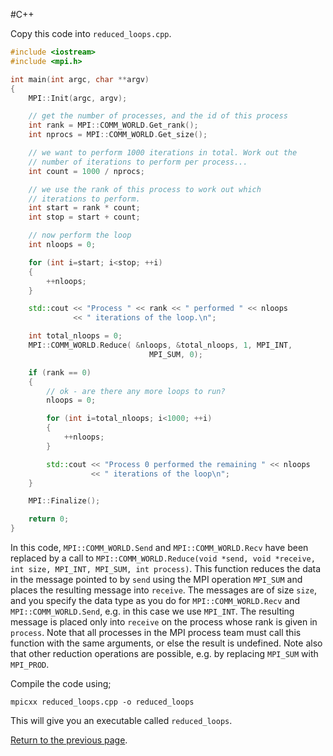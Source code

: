#C++

Copy this code into `reduced_loops.cpp`.

```c++
#include <iostream>
#include <mpi.h>

int main(int argc, char **argv)
{
    MPI::Init(argc, argv);

    // get the number of processes, and the id of this process
    int rank = MPI::COMM_WORLD.Get_rank();
    int nprocs = MPI::COMM_WORLD.Get_size();

    // we want to perform 1000 iterations in total. Work out the 
    // number of iterations to perform per process...
    int count = 1000 / nprocs;

    // we use the rank of this process to work out which
    // iterations to perform.
    int start = rank * count;
    int stop = start + count;

    // now perform the loop
    int nloops = 0;

    for (int i=start; i<stop; ++i)
    {
        ++nloops;
    }

    std::cout << "Process " << rank << " performed " << nloops 
              << " iterations of the loop.\n";

    int total_nloops = 0;
    MPI::COMM_WORLD.Reduce( &nloops, &total_nloops, 1, MPI_INT,
                               MPI_SUM, 0);

    if (rank == 0)
    {
        // ok - are there any more loops to run?
        nloops = 0;

        for (int i=total_nloops; i<1000; ++i)
        {
            ++nloops;
        }

        std::cout << "Process 0 performed the remaining " << nloops
                  << " iterations of the loop\n";
    }

    MPI::Finalize();

    return 0;
}
```

In this code, `MPI::COMM_WORLD.Send` and `MPI::COMM_WORLD.Recv` have been 
replaced by a call to `MPI::COMM_WORLD.Reduce(void *send, void *receive, int size, MPI_INT, MPI_SUM, int process)`. 
This function reduces the data in the message pointed to by `send` using the 
MPI operation `MPI_SUM` and places the resulting message into `receive`. 
The messages are of size `size`, and you specify the data type as you do 
for `MPI::COMM_WORLD.Recv` and `MPI::COMM_WORLD.Send`, e.g. in this case 
we use `MPI_INT`. The resulting message is placed only into `receive` on the 
process whose rank is given in `process`. Note that all processes in the MPI 
process team must call this function with the same arguments, or else 
the result is undefined. Note also that other reduction operations are 
possible, e.g. by replacing `MPI_SUM` with `MPI_PROD`.

Compile the code using;

    mpicxx reduced_loops.cpp -o reduced_loops

This will give you an executable called `reduced_loops`.

[Return to the previous page](reduction.md).

